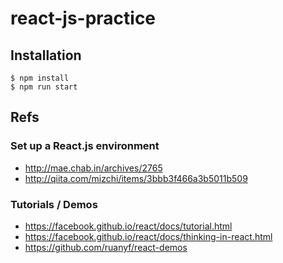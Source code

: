 # react-js-practice

## Installation

```
$ npm install
$ npm run start
```

## Refs

### Set up a React.js environment

* http://mae.chab.in/archives/2765
* http://qiita.com/mizchi/items/3bbb3f466a3b5011b509

### Tutorials / Demos

* https://facebook.github.io/react/docs/tutorial.html
* https://facebook.github.io/react/docs/thinking-in-react.html
* https://github.com/ruanyf/react-demos

